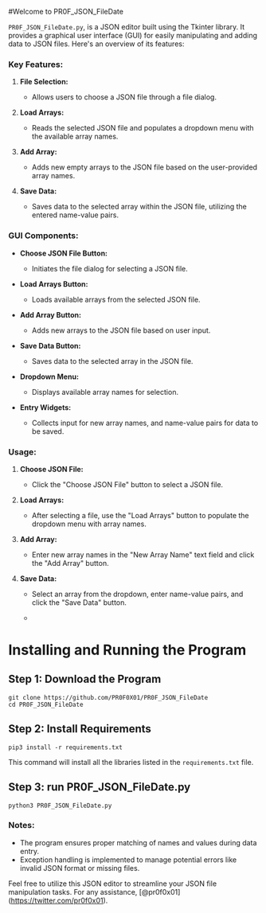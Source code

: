 #Welcome to PR0F_JSON_FileDate 

`PR0F_JSON_FileDate.py`, is a JSON editor built using the Tkinter library. It provides a graphical user interface (GUI) for easily manipulating and adding data to JSON files. Here's an overview of its features:

### Key Features:

1. **File Selection:**
   - Allows users to choose a JSON file through a file dialog.

2. **Load Arrays:**
   - Reads the selected JSON file and populates a dropdown menu with the available array names.

3. **Add Array:**
   - Adds new empty arrays to the JSON file based on the user-provided array names.

4. **Save Data:**
   - Saves data to the selected array within the JSON file, utilizing the entered name-value pairs.

### GUI Components:

- **Choose JSON File Button:**
  - Initiates the file dialog for selecting a JSON file.

- **Load Arrays Button:**
  - Loads available arrays from the selected JSON file.

- **Add Array Button:**
  - Adds new arrays to the JSON file based on user input.

- **Save Data Button:**
  - Saves data to the selected array in the JSON file.

- **Dropdown Menu:**
  - Displays available array names for selection.

- **Entry Widgets:**
  - Collects input for new array names, and name-value pairs for data to be saved.

### Usage:

1. **Choose JSON File:**
   - Click the "Choose JSON File" button to select a JSON file.

2. **Load Arrays:**
   - After selecting a file, use the "Load Arrays" button to populate the dropdown menu with array names.

3. **Add Array:**
   - Enter new array names in the "New Array Name" text field and click the "Add Array" button.

4. **Save Data:**
   - Select an array from the dropdown, enter name-value pairs, and click the "Save Data" button.
  
   - 
# Installing and Running the Program

## Step 1: Download the Program

```
git clone https://github.com/PR0F0X01/PR0F_JSON_FileDate
cd PR0F_JSON_FileDate
```

## Step 2: Install Requirements

```
pip3 install -r requirements.txt
```

This command will install all the libraries listed in the `requirements.txt` file.

## Step 3: run PR0F_JSON_FileDate.py


```
python3 PR0F_JSON_FileDate.py
```

### Notes:

- The program ensures proper matching of names and values during data entry.
- Exception handling is implemented to manage potential errors like invalid JSON format or missing files.

Feel free to utilize this JSON editor to streamline your JSON file manipulation tasks. For any assistance,  [@pr0f0x01] (https://twitter.com/pr0f0x01). 
